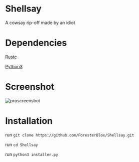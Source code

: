 # Shellsay
A cowsay rip-off made by an idiot


# Dependencies

[Rustc](https://www.rust-lang.org)

[Python3](https://www.python.org)

# Screenshot

![proscreenshot](https://cdn.discordapp.com/attachments/648963701734506500/918860100842684466/Screen_Shot_2564-12-10_at_20.41.23.png)


# Installation

run `git clone https://github.com/ForesterBlox/Shellsay.git`

run `cd Shellsay`

run `python3 installer.py`

